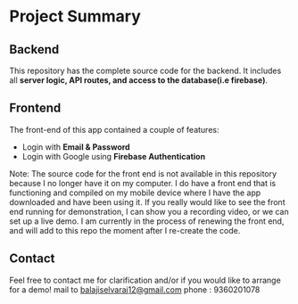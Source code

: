 # Project Summary

## Backend

This repository has the complete source code for the backend. It includes all **server logic, API routes, and access to the database(i.e firebase)**. 

## Frontend

The front-end of this app contained a couple of features: 

- Login with **Email & Password**
- Login with Google using **Firebase Authentication**

Note: The source code for the front end is not available in this repository because I no longer have it on my computer. I do have a front end that is functioning and compiled on my mobile device where I have the app downloaded and have been using it.
If you really would like to see the front end running for demonstration, I can show you a recording video, or we can set up a live demo. I am currently in the process of renewing the front end, and will add to this repo the moment after I re-create the code. 


## Contact

Feel free to contact me for clarification and/or if you would like to arrange for a demo!
mail to balajiselvaraj12@gmail.com
phone : 9360201078
